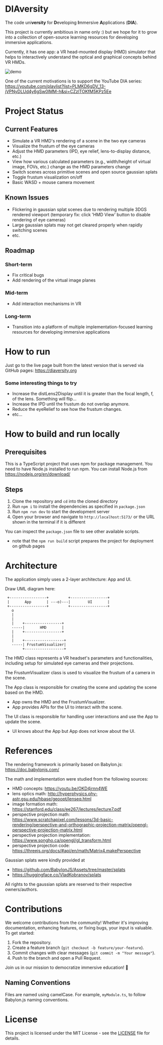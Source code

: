 # DIAversity

The code uni**versity** for **D**eveloping **I**mmersive **A**pplications (**DIA**).

This project is currently ambitious in name only :) but we hope for it to grow into a collection of open-source learning resources for developing immersive applications.

Currently, it has one app: a VR head-mounted display (HMD) simulator that helps to interactively understand the optical and graphical concepts behind VR HMDs.

![demo](https://github.com/user-attachments/assets/dcddccde-f353-4098-9406-416448b85bfd)

One of the current motivations is to support the YouTube DIA series: https://youtube.com/playlist?list=PLMKD6gDV_13-jVPNyDLUd4y6gSw0lMM-h&si=CZzlTOKfM5KPz5Ee

# Project Status

## Current Features
- Simulate a VR HMD's rendering of a scene in the two eye cameras
- Visualize the frustum of the eye cameras
- Adjust the HMD parameters (IPD, eye relief, lens-to-display distance, etc.)
- View how various calculated parameters (e.g., width/height of virtual image, FOVs, etc.) change as the HMD parameters change
- Switch scenes across primitive scenes and open source gaussian splats
- Toggle frustum visualization on/off
- Basic WASD + mouse camera movement

## Known Issues
- Flickering in gaussian splat scenes due to rendering multiple 3DGS rendered viewport (temporary fix: click 'HMD View' button to disable rendering of eye cameras)
- Large gaussian splats may not get cleared properly when rapidly switching scenes
- etc.

## Roadmap

### Short-term
- Fix critical bugs
- Add rendering of the virtual image planes

### Mid-term
- Add interaction mechanisms in VR

### Long-term
- Transition into a platform of multiple implementation-focused learning resources for developing immersive applications

# How to run

Just go to the live page built from the latest version that is served via GitHub pages: https://diaversity.org

### Some interesting things to try
- Increase the distLens2Display until it is greater than the focal length, f, of the lens. Something will flip...
- Increase the IPD until the frustum do not overlap anymore.
- Reduce the eyeRelief to see how the frustum changes.
- etc...

# How to build and run locally

## Prerequisites

This is a TypeScript project that uses npm for package management. You need to have Node.js installed to run npm. You can install Node.js from https://nodejs.org/en/download/

## Steps

1. Clone the repository and `cd` into the cloned directory
2. Run `npm i` to install the dependencies as specified in `package.json`
3. Run `npm run dev` to start the development server
4. Open your browser and navigate to `http://localhost:5173/` or the URL shown in the terminal if it is different

You can inspect the `package.json` file to see other available scripts.
- note that the `npm run build` script prepares the project for deployment on github pages

# Architecture

The application simply uses a 2-layer architecture: App and UI.

Draw UML diagram here:
```
 +-----------------+         +-----------------+
 |       App       | ---o)---|        UI       |
 +-----------------+         +-----------------+
   o
   |
   |
   |    +-----------------+
   -----|       HMD       |
   |    +-----------------+
   |
   |    +------------------+
   -----| FrustumVisualizer|
        +------------------+
```

The HMD class represents a VR headset's parameters and functionalities, including setup for simulated eye cameras and their projections.

The FrustumVisualizer class is used to visualize the frustum of a camera in the scene.

The App class is responsible for creating the scene and updating the scene based on the HMD.
- App owns the HMD and the FrustumVisualizer.
- App provides APIs for the UI to interact with the scene.

The UI class is responsible for handling user interactions and use the App to update the scene.
- UI knows about the App but App does not know about the UI.

# References

The rendering framework is primarily based on Babylon.js:
https://doc.babylonjs.com/

The math and implementation were studied from the following sources:
- HMD concepts: https://youtu.be/OKD4jrnn4WE
- lens optics math: http://hyperphysics.phy-astr.gsu.edu/hbase/geoopt/lenseq.html
- image formation math: https://stanford.edu/class/ee267/lectures/lecture7.pdf
- perspective projection math: https://www.scratchapixel.com/lessons/3d-basic-rendering/perspective-and-orthographic-projection-matrix/opengl-perspective-projection-matrix.html
- perspective projection implementation: https://www.songho.ca/opengl/gl_transform.html
- perspective projection code: https://threejs.org/docs/#api/en/math/Matrix4.makePerspective

Gaussian splats were kindly provided at 
- https://github.com/BabylonJS/Assets/tree/master/splats
- https://huggingface.co/VladKobranov/splats

All rights to the gaussian splats are reserved to their respective owners/authors.

# Contributions
We welcome contributions from the community! Whether it's improving documentation, enhancing features, or fixing bugs, your input is valuable. To get started:
1. Fork the repository.
2. Create a feature branch (`git checkout -b feature/your-feature`).
3. Commit changes with clear messages (`git commit -m "Your message"`).
4. Push to the branch and open a Pull Request.

Join us in our mission to democratize immersive education! 🚀

## Naming Conventions

Files are named using camelCase. For example, `myModule.ts`, to follow Babylon.js naming conventions.

# License

This project is licensed under the MIT License - see the [LICENSE](LICENSE) file for details.
